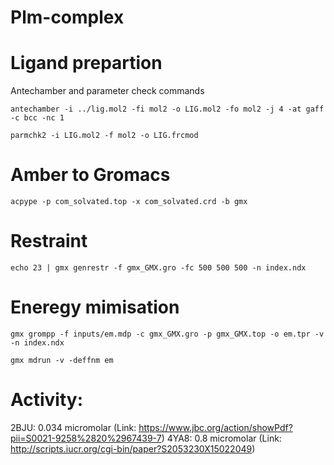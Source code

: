 # Plm-complex

# Ligand prepartion

Antechamber and parameter check commands

`antechamber -i ../lig.mol2 -fi mol2 -o LIG.mol2 -fo mol2 -j 4 -at gaff -c bcc -nc 1`

`parmchk2 -i LIG.mol2 -f mol2 -o LIG.frcmod`

# Amber to Gromacs
`acpype -p com_solvated.top -x com_solvated.crd -b gmx` 

# Restraint
`echo 23 | gmx genrestr -f gmx_GMX.gro -fc 500 500 500 -n index.ndx`

# Eneregy mimisation
`gmx grompp -f inputs/em.mdp -c gmx_GMX.gro -p gmx_GMX.top -o em.tpr -v -n index.ndx`

`gmx mdrun -v -deffnm em`

# Activity:
2BJU: 0.034 micromolar (Link: https://www.jbc.org/action/showPdf?pii=S0021-9258%2820%2967439-7)
4YA8: 0.8 micromolar (Link: http://scripts.iucr.org/cgi-bin/paper?S2053230X15022049)
